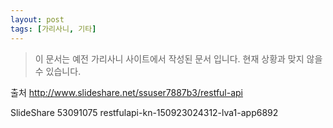 ```yaml
---
layout: post
tags: [가리사니, 기타]
---
```


> 이 문서는 예전 가리사니 사이트에서 작성된 문서 입니다.
현재 상황과 맞지 않을 수 있습니다.



출처
http://www.slideshare.net/ssuser7887b3/restful-api


SlideShare 53091075 restfulapi-kn-150923024312-lva1-app6892